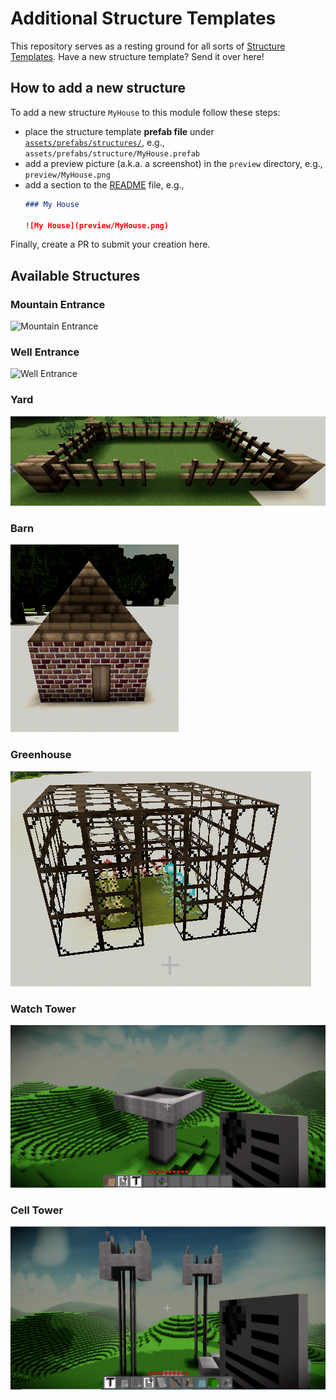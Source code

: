 # Additional Structure Templates

This repository serves as a resting ground for all sorts of [Structure Templates](https://github.com/Terasology/StructureTemplates).
Have a new structure template?
Send it over here!

## How to add a new structure

To add a new structure `MyHouse` to this module follow these steps:

- place the structure template **prefab file** under [`assets/prefabs/structures/`](assets/prefabs/structures/), e.g., `assets/prefabs/structure/MyHouse.prefab`
- add a preview picture (a.k.a. a screenshot) in the `preview` directory, e.g., `preview/MyHouse.png` 
- add a section to the [README](README.md) file, e.g., 
    ```markdown
    ### My House
  
    ![My House](preview/MyHouse.png)
    ```
    
Finally, create a PR to submit your creation here.

## Available Structures

### Mountain Entrance
![Mountain Entrance](preview/MountainEntrance.jpg)

### Well Entrance
![Well Entrance](preview/WellEntrance.jpg)

### Yard
![Yard](preview/yard.png)

### Barn
![Barn](preview/Barn.png)

### Greenhouse
![Greenhouse](preview/Greenhouse.png)

### Watch Tower
![Watch Tower](preview/WatchTower.png)

### Cell Tower
![Cell Tower](preview/CellTower.png)
